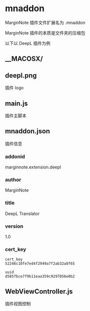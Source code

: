 # mnaddon

MarginNote 插件文件扩展名为 .mnaddon

MarginNote 插件的本质是文件夹的压缩包

以下以 DeepL 插件为例

## __MACOSX/


## deepl.png

插件 logo

## main.js

插件主脚本

## mnaddon.json

插件信息

### addonid

marginnote.extension.deepl

### author

MarginNote

### title

DeepL Translator

### version

1.0

### cert_key


```text
cert_key
52246c10fe7ed4f2949a7f2ab32a8f65

uuid
d585fbce7f9b11eaa359c9297056e0b2
```



## WebViewController.js

插件视图控制
